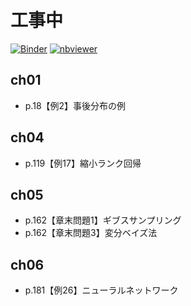 # 工事中 

[![Binder](https://mybinder.org/badge_logo.svg)](https://mybinder.org/v2/gh/fujihiraryo/watanabe-bayes/master
)
[![nbviewer](https://user-images.githubusercontent.com/2791223/29387450-e5654c72-8294-11e7-95e4-090419520edb.png)](https://nbviewer.jupyter.org/github/fujihiraryo/watanabe-bayes/tree/master/)

## ch01 
- p.18【例2】事後分布の例

## ch04
- p.119【例17】縮小ランク回帰

## ch05
- p.162【章末問題1】ギブスサンプリング
- p.162【章末問題3】変分ベイズ法

## ch06
- p.181【例26】ニューラルネットワーク
